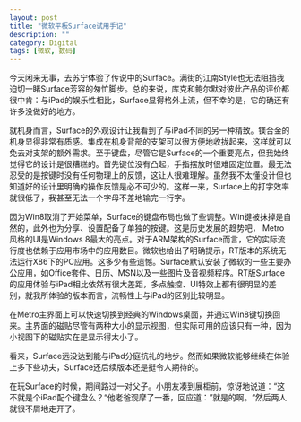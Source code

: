 ```yaml
---
layout: post
title: "微软平板Surface试用手记"
description: ""
category: Digital
tags: [微软, 数码]
---
```



今天闲来无事，去苏宁体验了传说中的Surface。满街的江南Style也无法阻挡我迫切一睹Surface芳容的匆忙脚步。总的来说，库克和鲍尔默对彼此产品的评价都很中肯：与iPad的娱乐性相比，Surface显得格外上流，但不幸的是，它的确还有许多没做好的地方。

就机身而言，Surface的外观设计让我看到了与iPad不同的另一种精致。镁合金的机身显得非常有质感。集成在机身背部的支架可以很方便地收拢起来，这样就可以免去对支架的额外需求。至于键盘，尽管它是Surface的一个重要亮点，但我始终觉得它的设计是很糟糕的。首先键位没有凸起，手指摆放时很难固定位置。最无法忍受的是按键时没有任何物理上的反馈，这让人很难理解。虽然我不太懂设计但也知道好的设计里明确的操作反馈是必不可少的。这样一来，Surface上的打字效率就很低了，我甚至无法一个字母不差地输完一行字。

因为Win8取消了开始菜单，Surface的键盘布局也做了些调整。Win键被抹掉是自然的，此外也为分享、设置配备了单独的按键。这是历史发展的趋势吧，
Metro风格的UI是Windows 8最大的亮点。对于ARM架构的Surface而言，它的实际流行度也依赖于应用市场中的应用数目。微软也给出了明确提示，RT版本的系统无法运行X86下的PC应用。这多少有些遗憾。Surface默认安装了微软的一些主要办公应用，如Office套件、日历、MSN以及一些图片及音视频程序。RT版Surface的应用体验与iPad相比依然有很大差距，多点触控、UI特效上都有很明显的差别，就我所体验的版本而言，流畅性上与iPad的区别比较明显。

在Metro主界面上可以快速切换到经典的Windows桌面，并通过Win8键切换回来。主界面的磁贴尽管有两种大小的显示视图，但实际可用的应该只有一种，因为小视图下的磁贴实在是显示得太小了。

看来，Surface远没达到能与iPad分庭抗礼的地步。然而如果微软能够继续在体验上多下些功夫，Surface还后续版本还是挺令人期待的。

在玩Surface的时候，期间路过一对父子。小朋友凑到展柜前，惊讶地说道：“这不就是个iPad配个键盘么？“他老爸观摩了一番，回应道：”就是的啊。“然后两人就很不屑地走开了。
